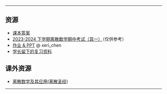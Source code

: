 <!--
## 课程总览  
- 难度评分 10 / 10 （1 份）  
- 实用评分 5 / 10 （1 份）  
- `快跑，太难了。`  
-->

---

## 资源  
- [课本答案](https://lz.qaiu.top/parser?url=https://cqu-openlib.lanzouh.com/i7t4P1uq6era)
- [2023-2024 下学期离散数学期中考试（其一）](https://lz.qaiu.top/parser?url=https://cqu-openlib.lanzout.com/iw7WM1uumecf)（仅供参考）
- [作业 & PPT](https://gitee.com/xeri_chen/discretemathcourse2022) @ xeri_chen
- [学长留下的复习资料](https://file.uhsea.com/2403/269f14a0c1a35ab6e97b0ee6a9da145eAN.zip)  
## 课外资源
- [离散数学及其应用(离散圣经)](https://file.uhsea.com/2403/16d265fed986a1877af6ff36b8753e8cLT.pdf)  

---

<!--
## 教师们  
- #### 黄宏宇  
    - 内容评分 10/10 （1 份）  
    - 分数评分 10/10 （1 份）  
    - 对该老师的评价：  
        `
        黄宏宇老师很亲和可爱，学识渊博，讲课条理清晰，经常讲一些趣闻并且在QQ群与我们互动，而且提前下课。
        ` @ Emma  
-->